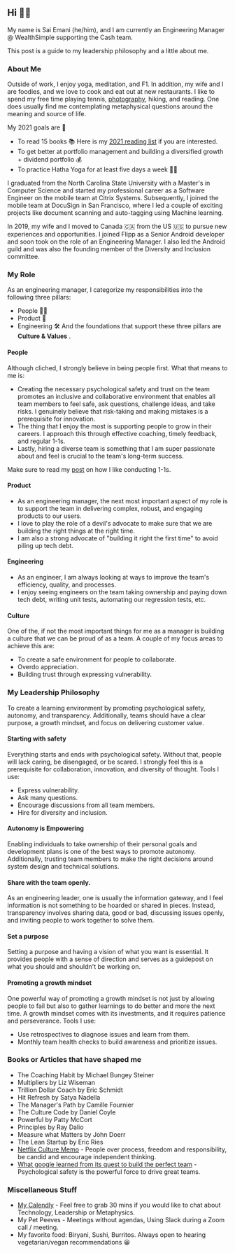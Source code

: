 
## Hi 👋🏽  
My name is Sai Emani (he/him), and I am currently an Engineering Manager @ WealthSimple supporting the Cash team.

This post is a guide to my leadership philosophy and a little about me.

### About Me
Outside of work, I enjoy yoga, meditation, and F1. In addition, my wife and I are foodies, and we love to cook and eat out at new restaurants. I like to spend my free time playing tennis, [photography](https://www.instagram.com/prajnan.photography/), hiking, and reading. One does usually find me contemplating metaphysical questions around the meaning and source of life.

My 2021 goals are 🎯
- To read 15 books 📚 Here is my [2021 reading list](https://trello.com/b/I8CuSDJx/sais-reading-list) if you are interested.
- To get better at portfolio management and building a diversified growth + dividend portfolio 💰
- To practice Hatha Yoga for at least five days a week 🧘🏽

I graduated from the North Carolina State University with a Master's in Computer Science and started my professional career as a Software Engineer on the mobile team at Citrix Systems. Subsequently, I joined the mobile team at DocuSign in San Francisco, where I led a couple of exciting projects like document scanning and auto-tagging using Machine learning.

In 2019, my wife and I moved to Canada 🇨🇦 from the US 🇺🇸 to pursue new experiences and opportunities. 
I joined Flipp as a Senior Android developer and soon took on the role of an Engineering Manager. I also led the Android guild and was also the founding member of the Diversity and Inclusion committee.

### My Role
As an engineering manager, I categorize my responsibilities into the following three pillars:
- People 🙍🏽
- Product 📱
- Engineering 🛠
And the foundations that support these three pillars are **Culture & Values** .

#### People
Although cliched, I strongly believe in being people first. What that means to me is:
- Creating the necessary psychological safety and trust on the team promotes an inclusive and collaborative environment that enables all team members to feel safe, ask questions, challenge ideas, and take risks. I genuinely believe that risk-taking and making mistakes is a prerequisite for innovation.
- The thing that I enjoy the most is supporting people to grow in their careers. I approach this through effective coaching, timely feedback, and regular 1-1s.
- Lastly, hiring a diverse team is something that I am super passionate about and feel is crucial to the team's long-term success.

Make sure to read my [post](https://github.com/semani2/leadership/blob/main/oneonone.md) on how I like conducting 1-1s.

#### Product
- As an engineering manager, the next most important aspect of my role is to support the team in delivering complex, robust, and engaging products to our users.
- I love to play the role of a devil's advocate to make sure that we are building the right things at the right time.
- I am also a strong advocate of "building it right the first time" to avoid piling up tech debt.

#### Engineering
- As an engineer, I am always looking at ways to improve the team's efficiency, quality, and processes. 
- I enjoy seeing engineers on the team taking ownership and paying down tech debt, writing unit tests, automating our regression tests, etc.

#### Culture
One of the, if not the most important things for me as a manager is building a culture that we can be proud of as a team. A couple of my focus areas to achieve this are:
- To create a safe environment for people to collaborate.
- Overdo appreciation.
- Building trust through expressing vulnerability.

### My Leadership Philosophy
To create a learning environment by promoting psychological safety, autonomy, and transparency. Additionally, teams should have a clear purpose, a growth mindset, and focus on delivering customer value.

#### Starting with safety
Everything starts and ends with psychological safety. Without that, people will lack caring, be disengaged, or be scared. I strongly feel this is a prerequisite for collaboration, innovation, and diversity of thought.
Tools I use:
- Express vulnerability.
- Ask many questions.
- Encourage discussions from all team members.
- Hire for diversity and inclusion.

#### Autonomy is Empowering
Enabling individuals to take ownership of their personal goals and development plans is one of the best ways to promote autonomy. Additionally, trusting team members to make the right decisions around system design and technical solutions.

#### Share with the team openly.
As an engineering leader, one is usually the information gateway, and I feel information is not something to be hoarded or shared in pieces. Instead, transparency involves sharing data, good or bad, discussing issues openly, and inviting people to work together to solve them.

#### Set a purpose
Setting a purpose and having a vision of what you want is essential. It provides people with a sense of direction and serves as a guidepost on what you should and shouldn't be working on.

#### Promoting a growth mindset
One powerful way of promoting a growth mindset is not just by allowing people to fail but also to gather learnings to do better and more the next time. A growth mindset comes with its investments, and it requires patience and perseverance.
Tools I use:
- Use retrospectives to diagnose issues and learn from them.
- Monthly team health checks to build awareness and prioritize issues.

### Books or Articles that have shaped me
- The Coaching Habit by Michael Bungey Steiner
- Multipliers by Liz Wiseman
- Trillion Dollar Coach by Eric Schmidt
- Hit Refresh by Satya Nadella
- The Manager's Path by Camille Fournier
- The Culture Code by Daniel Coyle
- Powerful by Patty McCort
- Principles by Ray Dalio
- Measure what Matters by John Doerr
- The Lean Startup by Eric Ries
- [Netflix Culture Memo](https://jobs.netflix.com/culture) - People over process, freedom and responsibility, be candid and encourage independent thinking.
- [What google learned from its quest to build the perfect team](https://www.nytimes.com/2016/02/28/magazine/what-google-learned-from-its-quest-to-build-the-perfect-team.html) - Psychological safety is the powerful force to drive great teams.


### Miscellaneous Stuff
- [My Calendly](https://calendly.com/saiemani/lets-chat) - Feel free to grab 30 mins if you would like to chat about Technology, Leadership or Metaphysics.
- My Pet Peeves - Meetings without agendas, Using Slack during a Zoom call / meeting.
- My favorite food: Biryani, Sushi, Burritos. Always open to hearing vegetarian/vegan recommendations 😀


